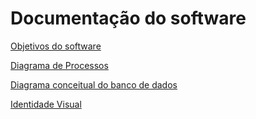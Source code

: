 # Documentação do software

[Objetivos do software](./Objetivos.md)

[Diagrama de Processos](./Diagrama-de-Processos.pdf)

[Diagrama conceitual do banco de dados](./BancodeDados/mrp_banco-de-dados.png)

[Identidade Visual](./marca/IdentidadeVisual.pdf)
